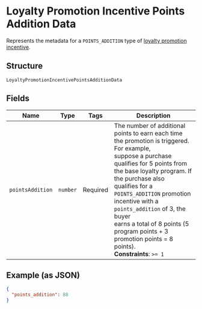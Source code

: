 
# Loyalty Promotion Incentive Points Addition Data

Represents the metadata for a `POINTS_ADDITION` type of [loyalty promotion incentive](../models/loyalty-promotion-incentive.md).

## Structure

`LoyaltyPromotionIncentivePointsAdditionData`

## Fields

| Name | Type | Tags | Description |
|  --- | --- | --- | --- |
| `pointsAddition` | `number` | Required | The number of additional points to earn each time the promotion is triggered. For example,<br/>suppose a purchase qualifies for 5 points from the base loyalty program. If the purchase also<br/>qualifies for a `POINTS_ADDITION` promotion incentive with a `points_addition` of 3, the buyer<br/>earns a total of 8 points (5 program points + 3 promotion points = 8 points).<br/>**Constraints**: `>= 1` |

## Example (as JSON)

```json
{
  "points_addition": 88
}
```

